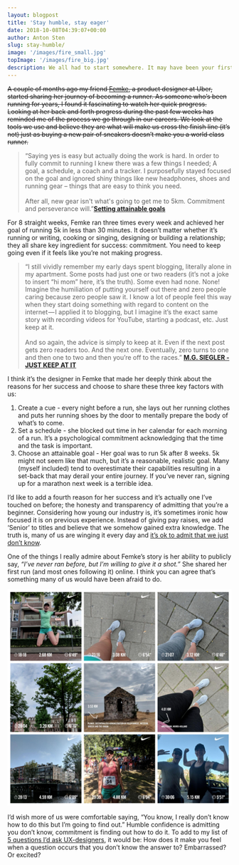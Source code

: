```yaml
---
layout: blogpost
title: 'Stay humble, stay eager'
date: 2018-10-08T04:39:07+00:00
author: Anton Sten
slug: stay-humble/
image: '/images/fire_small.jpg'
topImage: '/images/fire_big.jpg'
description: We all had to start somewhere. It may have been your first line of code (Hello World!) or your first drawing in Photoshop, but there was a first. Starting is hard, growing is hard, and being skilled is just as hard. You’re never done learning and the easiest way to do that is to stay humble and stay eager.
---
```


~~A couple of months ago my friend [Femke](https://www.femke.co.nz), a product designer at Uber, started sharing her journey of becoming a runner. As someone who’s been running for years, I found it fascinating to watch her quick progress. Looking at her back and forth progress during the past few weeks has reminded me of the process we go through in our careers. We look at the tools we use and believe they are what will make us cross the finish line (it’s not) just as buying a new pair of sneakers doesn’t make you a world class runner.~~

>“Saying yes is easy but actually doing the work is hard. In order to fully commit to running I knew there was a few things I needed; A goal, a schedule, a coach and a tracker. I purposefully stayed focused on the goal and ignored shiny things like new headphones, shoes and running gear – things that are easy to think you need.<br /><br />After all, new gear isn't what's going to get me to 5km. Commitment and perseverance will.”**[Setting attainable goals](https://www.femke.co.nz/articles/setting-attainable-goals)**

For 8 straight weeks, Femke ran three times every week and achieved her goal of running 5k in less than 30 minutes. It doesn’t matter whether it’s running or writing, cooking or singing, designing or building a relationship; they all share key ingredient for success: commitment. You need to keep going even if it feels like you’re not making progress.

>“I still vividly remember my early days spent blogging, literally alone in my apartment. Some posts had just one or two readers (it’s not a joke to insert “hi mom” here, it’s the truth). Some even had none. None! Imagine the humiliation of putting yourself out there and zero people caring because zero people saw it. I know a lot of people feel this way when they start doing something with regard to content on the internet — I applied it to blogging, but I imagine it’s the exact same story with recording videos for YouTube, starting a podcast, etc. Just keep at it.<br /><br />And so again, the advice is simply to keep at it. Even if the next post gets zero readers too. And the next one. Eventually, zero turns to one and then one to two and then you’re off to the races.”
**[M.G. SIEGLER - JUST KEEP AT IT](https://500ish.com/just-keep-at-it-d852a5d8a58b)**

I think it’s the designer in Femke that made her deeply think about the reasons for her success and choose to share these three key factors with us:

1. Create a cue - every night before a run, she lays out her running clothes and puts her running shoes by the door to mentally prepare the body of what’s to come.
2. Set a schedule - she blocked out time in her calendar for each morning of a run. It’s a psychological commitment acknowledging that the time and the task is important.
3. Choose an attainable goal - Her goal was to run 5k after 8 weeks. 5k might not seem like that much, but it’s a reasonable, realistic goal. Many (myself included) tend to overestimate their capabilities resulting in a set-back that may derail your entire journey. If you’ve never ran, signing up for a marathon next week is a terrible idea.

I’d like to add a fourth reason for her success and it’s actually one I’ve touched on before; the honesty and transparency of admitting that you’re a beginner. Considering how young our industry is, it’s sometimes ironic how focused it is on previous experience. Instead of giving pay raises, we add ‘Senior’ to titles and believe that we somehow gained extra knowledge. The truth is, many of us are winging it every day and [it’s ok to admit that we just don’t know](https://www.antonsten.com/better-uxdesigner/).

One of the things I really admire about Femke’s story is her ability to publicly say,  _“I’ve never ran before, but I’m willing to give it a shot.”_ She shared her first run (and most ones following it) online. I think you can agree that’s something many of us would have been afraid to do.

![Femke running](/images/femke_run.png)

I’d wish more of us were comfortable saying, “You know, I really don’t know how to do this but I’m going to find out.” Humble confidence is admitting you don’t know, commitment is finding out how to do it. To add to my list of [5 questions I’d ask UX-designers](https://www.antonsten.com/5-ux-questions/), it would be: How does it make you feel when a question occurs that you don’t know the answer to? Embarrassed? Or excited?
